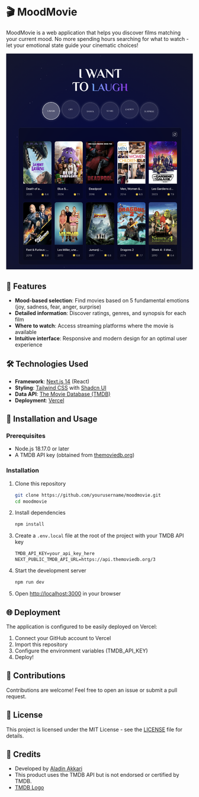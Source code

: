 # 🎬 MoodMovie

MoodMovie is a web application that helps you discover films matching your current mood. No more spending hours searching for what to watch - let your emotional state guide your cinematic choices!

![MoodMovie Screenshot](public/screenshot.png)

## 🌟 Features

- **Mood-based selection**: Find movies based on 5 fundamental emotions (joy, sadness, fear, anger, surprise)
- **Detailed information**: Discover ratings, genres, and synopsis for each film
- **Where to watch**: Access streaming platforms where the movie is available
- **Intuitive interface**: Responsive and modern design for an optimal user experience

## 🛠️ Technologies Used

- **Framework**: [Next.js 14](https://nextjs.org/) (React)
- **Styling**: [Tailwind CSS](https://tailwindcss.com/) with [Shadcn UI](https://ui.shadcn.com/)
- **Data API**: [The Movie Database (TMDB)](https://www.themoviedb.org/)
- **Deployment**: [Vercel](https://vercel.com/)

## 🚀 Installation and Usage

### Prerequisites
- Node.js 18.17.0 or later
- A TMDB API key (obtained from [themoviedb.org](https://www.themoviedb.org/settings/api))

### Installation

1. Clone this repository
   ```bash
   git clone https://github.com/yourusername/moodmovie.git
   cd moodmovie
   ```

2. Install dependencies
   ```bash
   npm install
   ```

3. Create a `.env.local` file at the root of the project with your TMDB API key
   ```
   TMDB_API_KEY=your_api_key_here
   NEXT_PUBLIC_TMDB_API_URL=https://api.themoviedb.org/3
   ```

4. Start the development server
   ```bash
   npm run dev
   ```

5. Open [http://localhost:3000](http://localhost:3000) in your browser

## 🌐 Deployment

The application is configured to be easily deployed on Vercel:
1. Connect your GitHub account to Vercel
2. Import this repository
3. Configure the environment variables (TMDB_API_KEY)
4. Deploy!

## 🤝 Contributions

Contributions are welcome! Feel free to open an issue or submit a pull request.

## 📝 License

This project is licensed under the MIT License - see the [LICENSE](LICENSE) file for details.

## 🙏 Credits

- Developed by [Aladin Akkari](https://aladinakkari.ca)
- This product uses the TMDB API but is not endorsed or certified by TMDB.
- [TMDB Logo](https://www.themoviedb.org/about/logos-attribution)